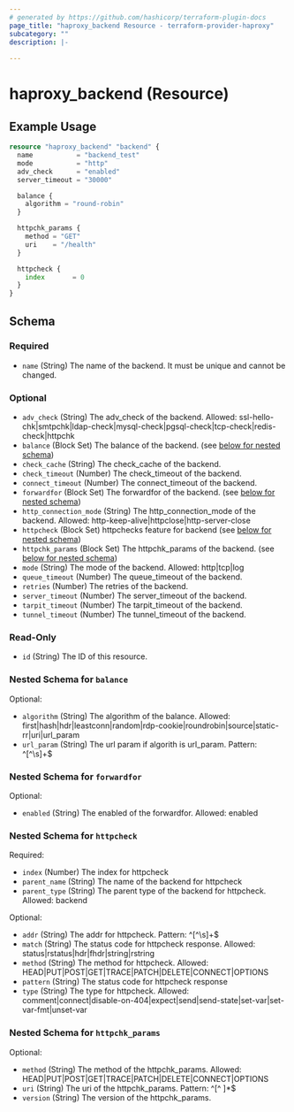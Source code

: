 ```yaml
---
# generated by https://github.com/hashicorp/terraform-plugin-docs
page_title: "haproxy_backend Resource - terraform-provider-haproxy"
subcategory: ""
description: |-
  
---
```


# haproxy_backend (Resource)



## Example Usage

```terraform
resource "haproxy_backend" "backend" {
  name           = "backend_test"
  mode           = "http"
  adv_check      = "enabled"
  server_timeout = "30000"

  balance {
    algorithm = "round-robin"
  }

  httpchk_params {
    method = "GET"
    uri    = "/health"
  }

  httpcheck {
    index       = 0
  }
}
```

<!-- schema generated by tfplugindocs -->
## Schema

### Required

- `name` (String) The name of the backend. It must be unique and cannot be changed.

### Optional

- `adv_check` (String) The adv_check of the backend. Allowed: ssl-hello-chk|smtpchk|ldap-check|mysql-check|pgsql-check|tcp-check|redis-check|httpchk
- `balance` (Block Set) The balance of the backend. (see [below for nested schema](#nestedblock--balance))
- `check_cache` (String) The check_cache of the backend.
- `check_timeout` (Number) The check_timeout of the backend.
- `connect_timeout` (Number) The connect_timeout of the backend.
- `forwardfor` (Block Set) The forwardfor of the backend. (see [below for nested schema](#nestedblock--forwardfor))
- `http_connection_mode` (String) The http_connection_mode of the backend. Allowed: http-keep-alive|httpclose|http-server-close
- `httpcheck` (Block Set) httpchecks feature for backend (see [below for nested schema](#nestedblock--httpcheck))
- `httpchk_params` (Block Set) The httpchk_params of the backend. (see [below for nested schema](#nestedblock--httpchk_params))
- `mode` (String) The mode of the backend. Allowed: http|tcp|log
- `queue_timeout` (Number) The queue_timeout of the backend.
- `retries` (Number) The retries of the backend.
- `server_timeout` (Number) The server_timeout of the backend.
- `tarpit_timeout` (Number) The tarpit_timeout of the backend.
- `tunnel_timeout` (Number) The tunnel_timeout of the backend.

### Read-Only

- `id` (String) The ID of this resource.

<a id="nestedblock--balance"></a>
### Nested Schema for `balance`

Optional:

- `algorithm` (String) The algorithm of the balance. Allowed: first|hash|hdr|leastconn|random|rdp-cookie|roundrobin|source|static-rr|uri|url_param
- `url_param` (String) The url param if algorith is url_param. Pattern: ^[^\s]+$


<a id="nestedblock--forwardfor"></a>
### Nested Schema for `forwardfor`

Optional:

- `enabled` (String) The enabled of the forwardfor. Allowed: enabled


<a id="nestedblock--httpcheck"></a>
### Nested Schema for `httpcheck`

Required:

- `index` (Number) The index for httpcheck
- `parent_name` (String) The name of the backend for httpcheck
- `parent_type` (String) The parent type of the backend for httpcheck. Allowed: backend

Optional:

- `addr` (String) The addr for httpcheck. Pattern: ^[^\s]+$
- `match` (String) The status code for httpcheck response. Allowed: status|rstatus|hdr|fhdr|string|rstring
- `method` (String) The method for httpcheck. Allowed: HEAD|PUT|POST|GET|TRACE|PATCH|DELETE|CONNECT|OPTIONS
- `pattern` (String) The status code for httpcheck response
- `type` (String) The type for httpcheck. Allowed: comment|connect|disable-on-404|expect|send|send-state|set-var|set-var-fmt|unset-var


<a id="nestedblock--httpchk_params"></a>
### Nested Schema for `httpchk_params`

Optional:

- `method` (String) The method of the httpchk_params. Allowed: HEAD|PUT|POST|GET|TRACE|PATCH|DELETE|CONNECT|OPTIONS
- `uri` (String) The uri of the httpchk_params. Pattern: ^[^ ]*$
- `version` (String) The version of the httpchk_params.
